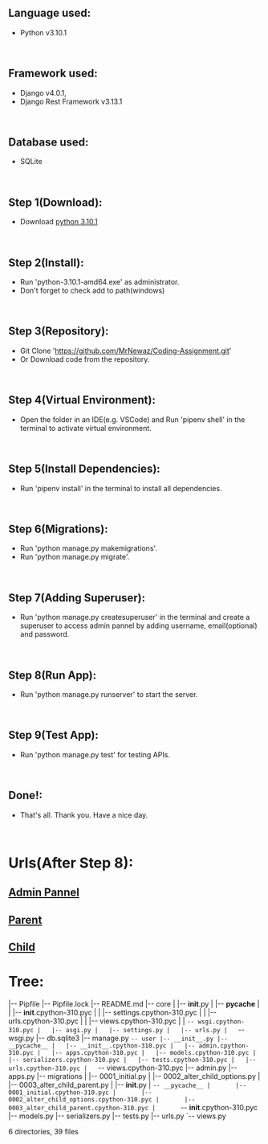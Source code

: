 ## Language used: 
* Python v3.10.1

<br/>

## Framework used: 
* Django v4.0.1,
* Django Rest Framework v3.13.1

<br/>

## Database used: 
* SQLite 


<br/>

## Step 1(Download):
* Download [python 3.10.1](https://www.python.org/downloads/)

<br/>

## Step 2(Install):
* Run 'python-3.10.1-amd64.exe' as administrator.
* Don't forget to check add to path(windows)

<br/>

## Step 3(Repository):
* Git Clone 'https://github.com/MrNewaz/Coding-Assignment.git'
* Or Download code from the repository.

<br/>

## Step 4(Virtual Environment):
* Open the folder in an IDE(e.g. VSCode) and Run 'pipenv shell' in the terminal to activate virtual environment.

<br/>

## Step 5(Install Dependencies):
* Run 'pipenv install' in the terminal to install all dependencies.

<br/>



## Step 6(Migrations):
* Run 'python manage.py makemigrations'.
* Run 'python manage.py migrate'. 

<br/>

## Step 7(Adding Superuser):
* Run 'python manage.py createsuperuser' in the terminal and create a superuser to access admin pannel by adding username, email(optional) and password.

<br/>

## Step 8(Run App):
* Run 'python manage.py runserver' to start the server.

<br/>

## Step 9(Test App):
* Run 'python manage.py test' for testing APIs.

<br/>

## Done!:
* That's all. Thank you. Have a nice day.


<br/>

# Urls(After Step 8):

## [Admin Pannel](http://127.0.0.1:8000/admin/)
## [Parent](http://127.0.0.1:8000/user/parent/)
## [Child](http://127.0.0.1:8000/user/child/)

# Tree:

|-- Pipfile
|-- Pipfile.lock
|-- README.md
|-- core
|   |-- __init__.py
|   |-- __pycache__
|   |   |-- __init__.cpython-310.pyc
|   |   |-- settings.cpython-310.pyc
|   |   |-- urls.cpython-310.pyc
|   |   |-- views.cpython-310.pyc
|   |   `-- wsgi.cpython-310.pyc
|   |-- asgi.py
|   |-- settings.py
|   |-- urls.py
|   `-- wsgi.py
|-- db.sqlite3
|-- manage.py
`-- user
    |-- __init__.py
    |-- __pycache__
    |   |-- __init__.cpython-310.pyc
    |   |-- admin.cpython-310.pyc
    |   |-- apps.cpython-310.pyc
    |   |-- models.cpython-310.pyc
    |   |-- serializers.cpython-310.pyc
    |   |-- tests.cpython-310.pyc
    |   |-- urls.cpython-310.pyc
    |   `-- views.cpython-310.pyc
    |-- admin.py
    |-- apps.py
    |-- migrations
    |   |-- 0001_initial.py
    |   |-- 0002_alter_child_options.py
    |   |-- 0003_alter_child_parent.py
    |   |-- __init__.py
    |   `-- __pycache__
    |       |-- 0001_initial.cpython-310.pyc
    |       |-- 0002_alter_child_options.cpython-310.pyc
    |       |-- 0003_alter_child_parent.cpython-310.pyc
    |       `-- __init__.cpython-310.pyc
    |-- models.py
    |-- serializers.py
    |-- tests.py
    |-- urls.py
    `-- views.py

6 directories, 39 files
